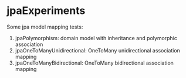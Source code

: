 jpaExperiments
==============

Some jpa model mapping tests:

1) jpaPolymorphism: domain model with inheritance and polymorphic association
2) jpaOneToManyUnidirectional: OneToMany unidirectional association mapping 
3) jpaOneToManyBidirectional:  OneToMany bidirectional association mapping 